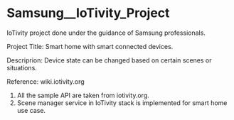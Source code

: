 # Samsung__IoTivity_Project
IoTivity project done under the guidance of Samsung professionals.


Project Title: Smart home with smart connected devices.

Descriprion: Device state can be changed based on certain scenes or situations.

Reference: wiki.iotivity.org

1. All the sample API are taken from iotivity.org. 
2. Scene manager service in IoTivity stack is implemented for smart home use case.
